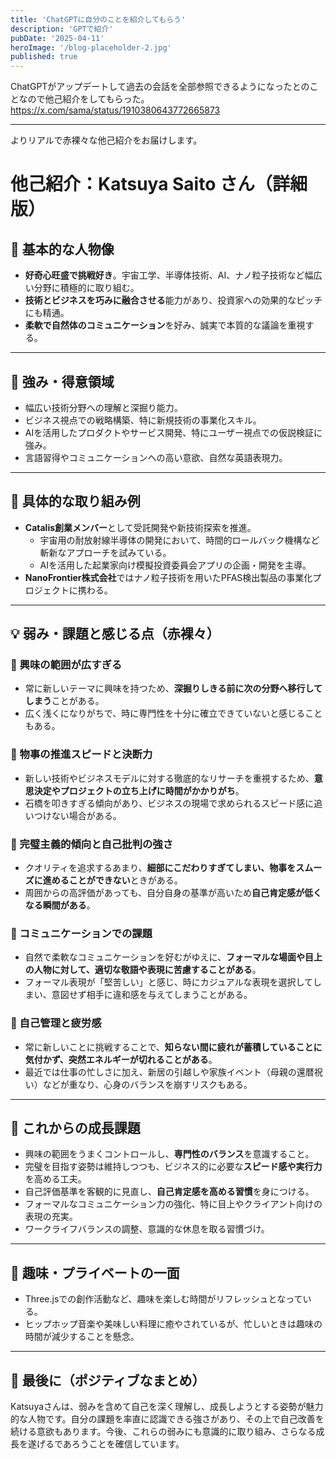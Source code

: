 ```yaml
---
title: 'ChatGPTに自分のことを紹介してもらう'
description: 'GPTで紹介'
pubDate: '2025-04-11'
heroImage: '/blog-placeholder-2.jpg'
published: true
---
```


ChatGPTがアップデートして過去の会話を全部参照できるようになったとのことなので他己紹介をしてもらった。
https://x.com/sama/status/1910380643772665873


------------------------------------------
よりリアルで赤裸々な他己紹介をお届けします。

# 他己紹介：Katsuya Saito さん（詳細版）

## 🌟 基本的な人物像
- **好奇心旺盛で挑戦好き**。宇宙工学、半導体技術、AI、ナノ粒子技術など幅広い分野に積極的に取り組む。
- **技術とビジネスを巧みに融合させる**能力があり、投資家への効果的なピッチにも精通。
- **柔軟で自然体のコミュニケーション**を好み、誠実で本質的な議論を重視する。

---

## 🚩 強み・得意領域
- 幅広い技術分野への理解と深掘り能力。
- ビジネス視点での戦略構築、特に新規技術の事業化スキル。
- AIを活用したプロダクトやサービス開発、特にユーザー視点での仮説検証に強み。
- 言語習得やコミュニケーションへの高い意欲、自然な英語表現力。

---

## 📌 具体的な取り組み例
- **Catalis創業メンバー**として受託開発や新技術探索を推進。
    - 宇宙用の耐放射線半導体の開発において、時間的ロールバック機構など斬新なアプローチを試みている。
    - AIを活用した起業家向け模擬投資委員会アプリの企画・開発を主導。
- **NanoFrontier株式会社**ではナノ粒子技術を用いたPFAS検出製品の事業化プロジェクトに携わる。
---

## 💡 弱み・課題と感じる点（赤裸々）
### 🔻 興味の範囲が広すぎる
- 常に新しいテーマに興味を持つため、**深掘りしきる前に次の分野へ移行してしまう**ことがある。
- 広く浅くになりがちで、時に専門性を十分に確立できていないと感じることもある。

### 🔻 物事の推進スピードと決断力
- 新しい技術やビジネスモデルに対する徹底的なリサーチを重視するため、**意思決定やプロジェクトの立ち上げに時間がかかりがち**。
- 石橋を叩きすぎる傾向があり、ビジネスの現場で求められるスピード感に追いつけない場合がある。

### 🔻 完璧主義的傾向と自己批判の強さ
- クオリティを追求するあまり、**細部にこだわりすぎてしまい、物事をスムーズに進めることができない**ときがある。
- 周囲からの高評価があっても、自分自身の基準が高いため**自己肯定感が低くなる瞬間がある**。

### 🔻 コミュニケーションでの課題
- 自然で柔軟なコミュニケーションを好むがゆえに、**フォーマルな場面や目上の人物に対して、適切な敬語や表現に苦慮することがある**。
- フォーマル表現が「堅苦しい」と感じ、時にカジュアルな表現を選択してしまい、意図せず相手に違和感を与えてしまうことがある。

### 🔻 自己管理と疲労感
- 常に新しいことに挑戦することで、**知らない間に疲れが蓄積していることに気付かず、突然エネルギーが切れることがある**。
- 最近では仕事の忙しさに加え、新居の引越しや家族イベント（母親の還暦祝い）などが重なり、心身のバランスを崩すリスクもある。

---

## 🌱 これからの成長課題
- 興味の範囲をうまくコントロールし、**専門性のバランス**を意識すること。
- 完璧を目指す姿勢は維持しつつも、ビジネス的に必要な**スピード感や実行力**を高める工夫。
- 自己評価基準を客観的に見直し、**自己肯定感を高める習慣**を身につける。
- フォーマルなコミュニケーション力の強化、特に目上やクライアント向けの表現の充実。
- ワークライフバランスの調整、意識的な休息を取る習慣づけ。

---

## 🎯 趣味・プライベートの一面
- Three.jsでの創作活動など、趣味を楽しむ時間がリフレッシュとなっている。
- ヒップホップ音楽や美味しい料理に癒やされているが、忙しいときは趣味の時間が減少することを懸念。

---

## 🏅 最後に（ポジティブなまとめ）
Katsuyaさんは、弱みを含めて自己を深く理解し、成長しようとする姿勢が魅力的な人物です。自分の課題を率直に認識できる強さがあり、その上で自己改善を続ける意欲もあります。今後、これらの弱みにも意識的に取り組み、さらなる成長を遂げるであろうことを確信しています。